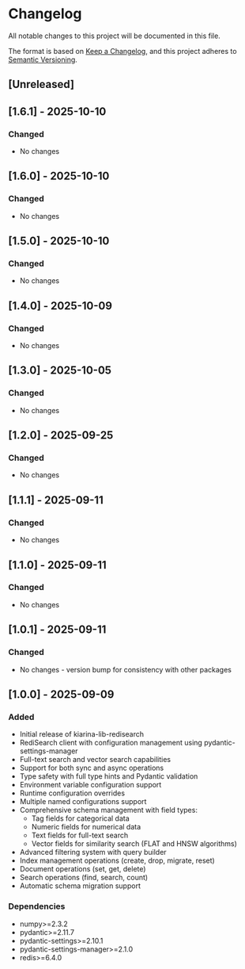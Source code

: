 # Changelog

All notable changes to this project will be documented in this file.

The format is based on [Keep a Changelog](https://keepachangelog.com/en/1.0.0/),
and this project adheres to [Semantic Versioning](https://semver.org/spec/v2.0.0.html).

## [Unreleased]

## [1.6.1] - 2025-10-10

### Changed
- No changes

## [1.6.0] - 2025-10-10

### Changed
- No changes

## [1.5.0] - 2025-10-10

### Changed
- No changes

## [1.4.0] - 2025-10-09

### Changed
- No changes

## [1.3.0] - 2025-10-05

### Changed
- No changes

## [1.2.0] - 2025-09-25

### Changed
- No changes

## [1.1.1] - 2025-09-11

### Changed
- No changes

## [1.1.0] - 2025-09-11

### Changed
- No changes

## [1.0.1] - 2025-09-11

### Changed
- No changes - version bump for consistency with other packages

## [1.0.0] - 2025-09-09

### Added
- Initial release of kiarina-lib-redisearch
- RediSearch client with configuration management using pydantic-settings-manager
- Full-text search and vector search capabilities
- Support for both sync and async operations
- Type safety with full type hints and Pydantic validation
- Environment variable configuration support
- Runtime configuration overrides
- Multiple named configurations support
- Comprehensive schema management with field types:
  - Tag fields for categorical data
  - Numeric fields for numerical data
  - Text fields for full-text search
  - Vector fields for similarity search (FLAT and HNSW algorithms)
- Advanced filtering system with query builder
- Index management operations (create, drop, migrate, reset)
- Document operations (set, get, delete)
- Search operations (find, search, count)
- Automatic schema migration support

### Dependencies
- numpy>=2.3.2
- pydantic>=2.11.7
- pydantic-settings>=2.10.1
- pydantic-settings-manager>=2.1.0
- redis>=6.4.0
